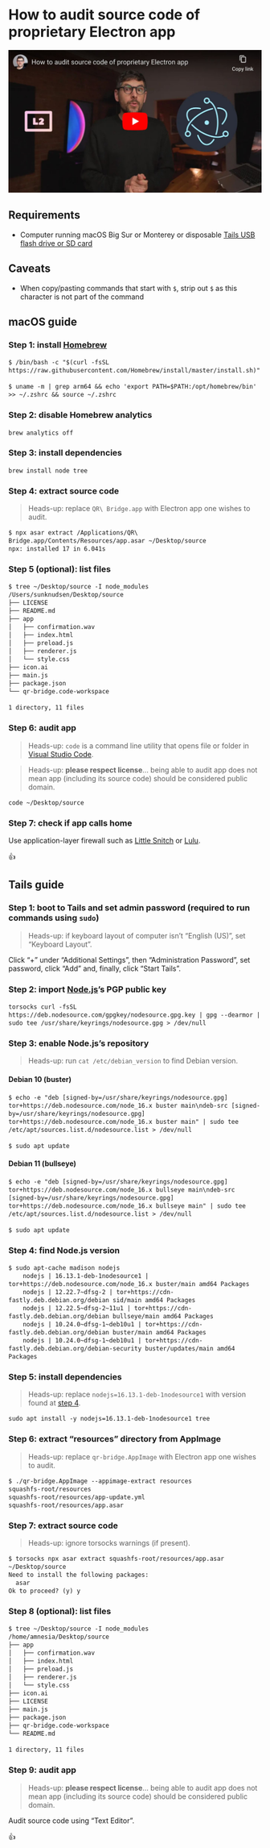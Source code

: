 <!--
Title: How to audit source code of proprietary Electron app
Description: Learn how to audit source code of proprietary Electron app.
Author: Sun Knudsen <https://github.com/sunknudsen>
Contributors: Sun Knudsen <https://github.com/sunknudsen>
Reviewers:
Publication date: 2021-12-03T19:50:28.298Z
Listed: true
-->

# How to audit source code of proprietary Electron app

[![How to audit source code of proprietary Electron app](how-to-audit-source-code-of-proprietary-electron-app.jpeg)](https://www.youtube.com/watch?v=s4S7qgCkVCc "How to audit source code of proprietary Electron app")

## Requirements

- Computer running macOS Big Sur or Monterey or disposable [Tails USB flash drive or SD card](../how-to-install-tails-on-usb-flash-drive-or-sd-card)

## Caveats

- When copy/pasting commands that start with `$`, strip out `$` as this character is not part of the command

## macOS guide

### Step 1: install [Homebrew](https://brew.sh/)

```console
$ /bin/bash -c "$(curl -fsSL https://raw.githubusercontent.com/Homebrew/install/master/install.sh)"

$ uname -m | grep arm64 && echo 'export PATH=$PATH:/opt/homebrew/bin' >> ~/.zshrc && source ~/.zshrc
```

### Step 2: disable Homebrew analytics

```shell
brew analytics off
```

### Step 3: install dependencies

```shell
brew install node tree
```

### Step 4: extract source code

> Heads-up: replace `QR\ Bridge.app` with Electron app one wishes to audit.

```console
$ npx asar extract /Applications/QR\ Bridge.app/Contents/Resources/app.asar ~/Desktop/source
npx: installed 17 in 6.041s
```

### Step 5 (optional): list files

```console
$ tree ~/Desktop/source -I node_modules
/Users/sunknudsen/Desktop/source
├── LICENSE
├── README.md
├── app
│   ├── confirmation.wav
│   ├── index.html
│   ├── preload.js
│   ├── renderer.js
│   └── style.css
├── icon.ai
├── main.js
├── package.json
└── qr-bridge.code-workspace

1 directory, 11 files
```

### Step 6: audit app

> Heads-up: `code` is a command line utility that opens file or folder in [Visual Studio Code](https://code.visualstudio.com/).

> Heads-up: **please respect license**… being able to audit app does not mean app (including its source code) should be considered public domain.

```shell
code ~/Desktop/source
```

### Step 7: check if app calls home

Use application-layer firewall such as [Little Snitch](https://www.obdev.at/products/littlesnitch/index.html) or [Lulu](https://objective-see.com/products/lulu.html).

👍

## Tails guide

### Step 1: boot to Tails and set admin password (required to run commands using `sudo`)

> Heads-up: if keyboard layout of computer isn’t “English (US)”, set “Keyboard Layout”.

Click “+” under “Additional Settings”, then “Administration Password”, set password, click “Add” and, finally, click “Start Tails”.

### Step 2: import [Node.js](https://nodejs.org/en/)’s PGP public key

```shell
torsocks curl -fsSL https://deb.nodesource.com/gpgkey/nodesource.gpg.key | gpg --dearmor | sudo tee /usr/share/keyrings/nodesource.gpg > /dev/null
```

### Step 3: enable Node.js’s repository

> Heads-up: run `cat /etc/debian_version` to find Debian version.

#### Debian 10 (buster)

```console
$ echo -e "deb [signed-by=/usr/share/keyrings/nodesource.gpg] tor+https://deb.nodesource.com/node_16.x buster main\ndeb-src [signed-by=/usr/share/keyrings/nodesource.gpg] tor+https://deb.nodesource.com/node_16.x buster main" | sudo tee /etc/apt/sources.list.d/nodesource.list > /dev/null

$ sudo apt update
```

#### Debian 11 (bullseye)

```console
$ echo -e "deb [signed-by=/usr/share/keyrings/nodesource.gpg] tor+https://deb.nodesource.com/node_16.x bullseye main\ndeb-src [signed-by=/usr/share/keyrings/nodesource.gpg] tor+https://deb.nodesource.com/node_16.x bullseye main" | sudo tee /etc/apt/sources.list.d/nodesource.list > /dev/null

$ sudo apt update
```

### Step 4: find Node.js version

```console
$ sudo apt-cache madison nodejs
    nodejs | 16.13.1-deb-1nodesource1 | tor+https://deb.nodesource.com/node_16.x buster/main amd64 Packages
    nodejs | 12.22.7~dfsg-2 | tor+https://cdn-fastly.deb.debian.org/debian sid/main amd64 Packages
    nodejs | 12.22.5~dfsg-2~11u1 | tor+https://cdn-fastly.deb.debian.org/debian bullseye/main amd64 Packages
    nodejs | 10.24.0~dfsg-1~deb10u1 | tor+https://cdn-fastly.deb.debian.org/debian buster/main amd64 Packages
    nodejs | 10.24.0~dfsg-1~deb10u1 | tor+https://cdn-fastly.deb.debian.org/debian-security buster/updates/main amd64 Packages
```

### Step 5: install dependencies

> Heads-up: replace `nodejs=16.13.1-deb-1nodesource1` with version found at [step 4](#step-4-find-nodejs-version).

```shell
sudo apt install -y nodejs=16.13.1-deb-1nodesource1 tree
```

### Step 6: extract “resources” directory from AppImage

> Heads-up: replace `qr-bridge.AppImage` with Electron app one wishes to audit.

```console
$ ./qr-bridge.AppImage --appimage-extract resources
squashfs-root/resources
squashfs-root/resources/app-update.yml
squashfs-root/resources/app.asar
```

### Step 7: extract source code

> Heads-up: ignore torsocks warnings (if present).

```console
$ torsocks npx asar extract squashfs-root/resources/app.asar ~/Desktop/source
Need to install the following packages:
  asar
Ok to proceed? (y) y
```

### Step 8 (optional): list files

```console
$ tree ~/Desktop/source -I node_modules
/home/amnesia/Desktop/source
├── app
│   ├── confirmation.wav
│   ├── index.html
│   ├── preload.js
│   ├── renderer.js
│   └── style.css
├── icon.ai
├── LICENSE
├── main.js
├── package.json
├── qr-bridge.code-workspace
└── README.md

1 directory, 11 files
```

### Step 9: audit app

> Heads-up: **please respect license**… being able to audit app does not mean app (including its source code) should be considered public domain.

Audit source code using “Text Editor”.

👍
